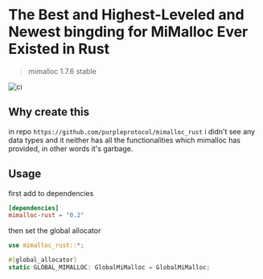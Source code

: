 # The Best and Highest-Leveled and Newest bingding for MiMalloc Ever Existed in Rust
> mimalloc 1.7.6 stable

![ci](https://github.com/LemonHX/mimalloc-rust/actions/workflows/rust.yml/badge.svg)

## Why create this

in repo `https://github.com/purpleprotocol/mimalloc_rust` i didn't see any data types and it neither has all the functionalities which mimalloc has provided, in other words it's garbage.

## Usage

first add to dependencies
```toml
[dependencies]
mimalloc-rust = "0.2"
```
then set the global allocator
```rust
use mimalloc_rust::*;

#[global_allocator]
static GLOBAL_MIMALLOC: GlobalMiMalloc = GlobalMiMalloc;
```